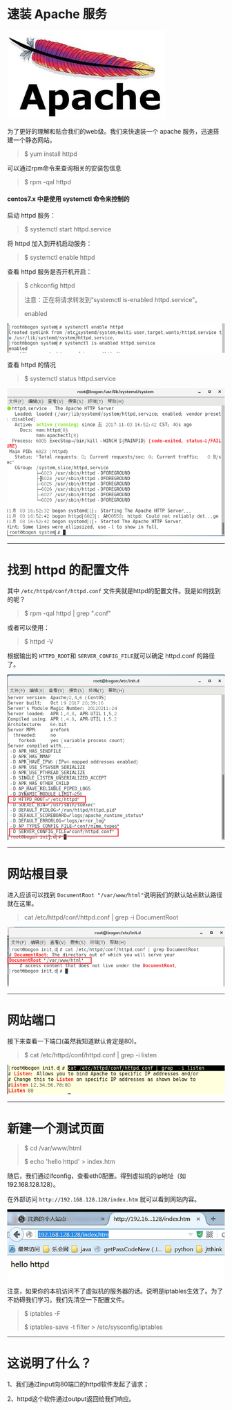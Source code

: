 # 速装 Apache 服务

![](/assets/8335fafd-1c9a-43e7-b380-8be82760ff88import.png)

为了更好的理解和贴合我们的web级。我们来快速装一个 apache 服务，迅速搭建一个静态网站。

> $ yum install httpd

可以通过rpm命令来查询相关的安装包信息

> $ rpm -qal httpd

#### centos7.x 中是使用 systemctl 命令来控制的

启动 httpd  服务：

> $ systemctl start httpd.service

将 httpd 加入到开机启动服务：

> $ systemctl enable httpd

查看 httpd 服务是否开机开启：

> $ chkconfig httpd
>
> 注意：正在将请求转发到“systemctl is-enabled httpd.service”。
>
> enabled

![](/assets/43c7a4e3-00c4-4251-af4e-83786632e76fimport.png)

查看 httpd 的情况

> $ systemctl status httpd.service

![](/assets/b22699b9-f3b8-4328-b162-231f40480273import.png)

---

# 找到 httpd 的配置文件

其中 `/etc/httpd/conf/httpd.conf`  文件夹就是httpd的配置文件。我是如何找到的呢？

> $ rpm -qal httpd \| grep ".conf"

或者可以使用：

> $ httpd -V

根据输出的 `HTTPD_ROOT`和 `SERVER_CONFIG_FILE`就可以确定 httpd.conf 的路径了。

![](/assets/b5565ae4-27ab-4aa2-9cf7-31edcae93adaimport.png)

---

# 网站根目录

进入应该可以找到 `DocumentRoot "/var/www/html"`说明我们的默认站点默认路径就在这里。

> cat /etc/httpd/conf/httpd.conf \| grep -i DocumentRoot

![](/assets/7088f7ce-329c-4f2c-a600-0c4e9c070a8bimport.png)

---

# 网站端口

接下来查看一下端口\(虽然我知道默认肯定是80\)。

> $ cat /etc/httpd/conf/httpd.conf \| grep -i listen

![](/assets/da0da257-0897-4cb9-9a21-1857342057ebimport.png)

---

# 新建一个测试页面

> $ cd /var/www/html
>
> $ echo 'hello httpd' &gt; index.htm

随后，我们通过ifconfig，查看eth0配置。得到虚拟机的ip地址（如192.168.128.128）。

在外部访问 `http://192.168.128.128/index.htm` 就可以看到网站内容。

![](/assets/asdas2312123import.png)注意，如果你的本机访问不了虚拟机的服务器的话。说明是iptables生效了。为了不妨碍我们学习。我们先清空一下配置文件。

> $ iptables -F
>
> $ iptables-save -t filter &gt; /etc/sysconfig/iptables

---

# 这说明了什么？

1、我们通过input向80端口的httpd软件发起了请求；

2、httpd这个软件通过output返回给我们响应。

